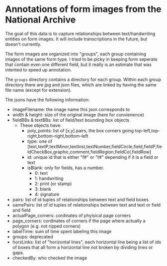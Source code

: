 # Annotations of form images from the National Archive

The goal of this data is to capture relationships between text/handwriting entities on form images. 
It will include transcriptions in the future, but doesn't currently.

The form images are organized into "groups", each group containing images of the same form type. 
I tried to be picky in keeping form seperate that contain even one different field, but it really is an estimate that was intented to speed up annotation.

The `groups` directory contains a directory for each group. 
Within each group directory there are jpg and json files, which are linked by having the same file name (except for extension).

The jsons have the following information:

* imageFilename: the image name this json corresponds to
* width & height: size of the original image (here for convienence)
* fieldBBs & textBBs: list of field/text bounding box objects
  * These objects have: 
    * poly_points: list of [x,y] pairs, the box corners going top-left,top-right,bottom-right,bottom-left
    * type: one of [text,textP,textMinor,textInst,textNumber,fieldCircle,field,fieldP,fieldCheckBox,graphic,comment,fieldRegion,fieldCol,fieldRow]
    * id: unique id that is either "f#" or "t#" depending if it is a field or text
    * isBlank: only for fields, has a number. 
      * 0: text
      * 1: handwriting
      * 2: print (or stamp)
      * 3: blank
      * 4: signature
* pairs: list of id tuples of relationships between text and field boxes
* samePairs: list of id tuples of relationships between text and text or field and field
* actualPage_corners: cordinates of phyisical page corners
* page_corners: cordinates of corners if the page where actually a polygon (e.g. not ripped corners)
* labelTime: sum of time spent labeling this image
* groups: deprecated
* horzLinks: list of "horizontal lines", each horizontal line being a list of ids of boxes that all form a horizontal line not broken by dividing lines or gaps.
* checkedBy: who checked the image

